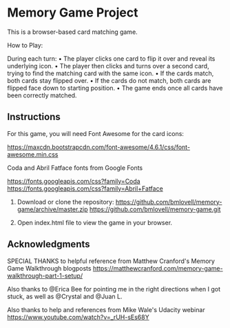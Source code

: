 # Memory Game Project

This is a browser-based card matching game. 

How to Play:

During each turn:
• The player clicks one card to flip it over and reveal its underlying icon.
• The player then clicks and turns over a second card, trying to find the matching card with the same icon.
• If the cards match, both cards stay flipped over.
• If the cards do not match, both cards are flipped face down to starting position.
• The game ends once all cards have been correctly matched.

## Instructions

For this game, you will need Font Awesome for the card icons:

https://maxcdn.bootstrapcdn.com/font-awesome/4.6.1/css/font-awesome.min.css

Coda and Abril Fatface fonts from Google Fonts 

https://fonts.googleapis.com/css?family=Coda
https://fonts.googleapis.com/css?family=Abril+Fatface

1. Download or clone the repository:
https://github.com/bmlovell/memory-game/archive/master.zip
https://github.com/bmlovell/memory-game.git

2. Open index.html file to view the game in your browser.

## Acknowledgments

SPECIAL THANKS to helpful reference from Matthew Cranford's Memory Game Walkthrough blogposts
https://matthewcranford.com/memory-game-walkthrough-part-1-setup/

Also thanks to @Erica Bee for pointing me in the right directions when I got stuck, as well as @Crystal and @Juan L.

Also thanks to help and references from Mike Wale's Udacity webinar
https://www.youtube.com/watch?v=_rUH-sEs68Y
